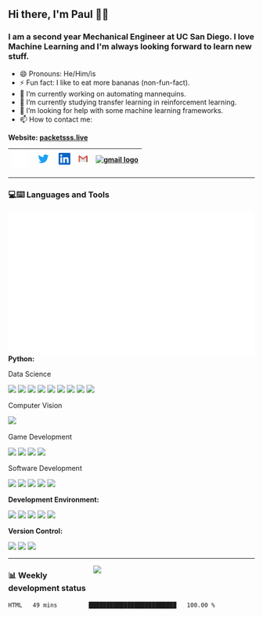 ## Hi there, I'm Paul 👋👋
### I am a second year Mechanical Engineer at UC San Diego. I love Machine Learning and I'm always looking forward to learn new stuff.


- 😄 Pronouns: He/Him/is
- ⚡ Fun fact: I like to eat more bananas (non-fun-fact).
- 🔭 I’m currently working on automating mannequins.
- 🌱 I’m currently studying transfer learning in reinforcement learning.
- 🤔 I’m looking for help with some machine learning frameworks.
- 📫 How to contact me:

**Website: [packetsss.live](https://packetsss.live/#/)**

| [<img src="https://raw.githubusercontent.com/Delta456/Delta456/master/img/github.png" alt="github logo" width="34">](https://github.com/packetsss) |  [<img src="https://raw.githubusercontent.com/Delta456/Delta456/master/img/twitter.png" alt="twitter logo" width="34">](https://twitter.com/pyj2001) |  [<img src="https://github.com/Amchuz/Amchuz/blob/master/linkedin.jpeg" alt="linkedin logo" width="24">](https://www.linkedin.com/in/paul-pan001/) |  [<img src="https://github.com/Amchuz/Amchuz/blob/master/gmail.jpeg" alt="gmail logo" width="24">](mailto:paulbigpan@gmail.com) |  [<img src="https://upload.wikimedia.org/wikipedia/commons/thumb/e/e7/Instagram_logo_2016.svg/1200px-Instagram_logo_2016.svg.png" alt="gmail logo" width="24">](https://www.instagram.com/_popaz/)
|---|---|---|---|---|

----
### 💻:keyboard: Languages and Tools

<a href="https://github.com/packetsss">
  <img align="right" src="https://github.com/packetsss/Better-readme-stats-forked/blob/master/generated/languages.svg" />
</a>


  **Python:**

Data Science

[<img src="https://img.shields.io/badge/PyTorch-EE4C2C?style=for-the-badge&logo=PyTorch&logoColor=white"/>](https://github.com/packetsss)
[<img src="https://img.shields.io/badge/TensorFlow-FF6F00?style=for-the-badge&logo=TensorFlow&logoColor=white"/>](https://github.com/packetsss)
[<img src="https://img.shields.io/badge/keras-red?style=for-the-badge&logo=keras&logoColor=white"/>](https://github.com/packetsss)
[<img src="https://img.shields.io/badge/scikit_learn-F7931E?style=for-the-badge&logo=scikit-learn&logoColor=white"/>](https://github.com/packetsss)
[<img src="https://img.shields.io/badge/transformers-yellow?style=for-the-badge&logo=huggingface&logoColor=white"/>](https://github.com/packetsss)
[<img src="https://img.shields.io/badge/stable%20baseline3-gray?style=for-the-badge&logo=stablebaseline3&logoColor=white"/>](https://github.com/packetsss)
[<img src="https://img.shields.io/badge/Numpy-777BB4?style=for-the-badge&logo=numpy&logoColor=white" />](https://github.com/packetsss) 
[<img src="https://img.shields.io/badge/Pandas-2C2D72?style=for-the-badge&logo=pandas&logoColor=white"/>](https://github.com/packetsss)
[<img src="https://img.shields.io/badge/matplotlib-green?&style=for-the-badge&logo=matplotlib&logoColor=red"/>](https://github.com/packetsss)

Computer Vision

[<img src="https://img.shields.io/badge/OpenCV-27338e?style=for-the-badge&logo=OpenCV&logoColor=white"/>](https://github.com/packetsss)

Game Development

[<img src="https://img.shields.io/badge/gym%20-%23013243.svg?&style=for-the-badge&logo=openaigym&logoColor=white"/>](https://github.com/packetsss)
[<img src="https://img.shields.io/badge/Numba-00A3E0?style=for-the-badge&logo=Numba&logoColor=white"/>](https://github.com/packetsss)
[<img src="https://img.shields.io/badge/pygame-Emerald?&style=for-the-badge&logo=matplotlib&logoColor=red"/>](https://github.com/packetsss)
[<img src="https://img.shields.io/badge/pymunk-black?&style=for-the-badge&logo=pymunk&logoColor=white"/>](https://github.com/packetsss)

Software Development

[<img src="https://img.shields.io/badge/Django-092E20?style=for-the-badge&logo=django&logoColor=green"/>](https://github.com/packetsss)
[<img src="https://img.shields.io/badge/pyQt5-41CD52?style=for-the-badge&logo=qt&logoColor=white"/>](https://github.com/packetsss)
[<img src="https://img.shields.io/badge/tkinter-blue?&style=for-the-badge&logo=tkinter&logoColor=red"/>](https://github.com/packetsss)
[<img src="https://img.shields.io/badge/tweepy%20-%231DA1F2.svg?&style=for-the-badge&logo=twitter&logoColor=white"/>](https://github.com/packetsss)
[<img src="https://img.shields.io/badge/discord%20py-%237289DA.svg?style=for-the-badge&logo=discord&logoColor=white"/>](https://github.com/packetsss)


  **Development Environment:**
  

[<img src="https://img.shields.io/badge/Jupyter-F37626.svg?&style=for-the-badge&logo=Jupyter&logoColor=white" />](https://github.com/packetsss)
[<img src="https://img.shields.io/badge/docker%20-%230db7ed.svg?&style=for-the-badge&logo=docker&logoColor=white" />](https://github.com/packetsss)
[<img src="https://img.shields.io/badge/mysql-000000.svg?style=for-the-badge&logo=mysql&logoColor=white"/>](https://github.com/packetsss)
[<img src="https://img.shields.io/badge/VS%20Code-0078d7.svg?&style=for-the-badge&logo=visual-studio-code&logoColor=white"/>](https://github.com/packetsss)
[<img src="https://img.shields.io/badge/PyCharm-000000.svg?&style=for-the-badge&logo=PyCharm&logoColor=white"/>](https://github.com/packetsss)


  **Version Control:**
  
[<img src="https://img.shields.io/badge/git%20-%23F05033.svg?&style=for-the-badge&logo=git&logoColor=white"/>](https://github.com/packetsss)
[<img src="https://img.shields.io/badge/github%20-%23121011.svg?&style=for-the-badge&logo=github&logoColor=white"/>](https://github.com/packetsss)
[<img src="https://img.shields.io/badge/AWS-%23FF9900.svg?style=for-the-badge&logo=amazon-aws&logoColor=white"/>](https://github.com/packetsss)

----


[<img align='right' width="330" src="https://github-readme-stats.vercel.app/api?username=packetsss&count_private=true&show_icons=true">](https://github.com/packetsss)

### 📊 Weekly development status
<!--START_SECTION:waka-->
```text
HTML   49 mins         █████████████████████████   100.00 % 
```
<!--END_SECTION:waka-->
